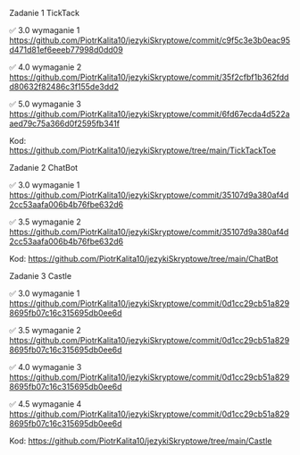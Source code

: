 Zadanie 1 TickTack

✅ 3.0 wymaganie 1 https://github.com/PiotrKalita10/jezykiSkryptowe/commit/c9f5c3e3b0eac95d471d81ef6eeeb77998d0dd09

✅ 4.0  wymaganie 2 https://github.com/PiotrKalita10/jezykiSkryptowe/commit/35f2cfbf1b362fddd80632f82486c3f155de3dd2

✅ 5.0 wymaganie 3 https://github.com/PiotrKalita10/jezykiSkryptowe/commit/6fd67ecda4d522aaed79c75a366d0f2595fb341f



Kod: https://github.com/PiotrKalita10/jezykiSkryptowe/tree/main/TickTackToe


Zadanie 2 ChatBot

✅ 3.0 wymaganie 1 https://github.com/PiotrKalita10/jezykiSkryptowe/commit/35107d9a380af4d2cc53aafa006b4b76fbe632d6

✅ 3.5  wymaganie 2 https://github.com/PiotrKalita10/jezykiSkryptowe/commit/35107d9a380af4d2cc53aafa006b4b76fbe632d6

Kod: https://github.com/PiotrKalita10/jezykiSkryptowe/tree/main/ChatBot


Zadanie 3 Castle

✅ 3.0 wymaganie 1 https://github.com/PiotrKalita10/jezykiSkryptowe/commit/0d1cc29cb51a8298695fb07c16c315695db0ee6d

✅ 3.5  wymaganie 2 https://github.com/PiotrKalita10/jezykiSkryptowe/commit/0d1cc29cb51a8298695fb07c16c315695db0ee6d

✅ 4.0 wymaganie 3 https://github.com/PiotrKalita10/jezykiSkryptowe/commit/0d1cc29cb51a8298695fb07c16c315695db0ee6d

✅ 4.5  wymaganie 4 https://github.com/PiotrKalita10/jezykiSkryptowe/commit/0d1cc29cb51a8298695fb07c16c315695db0ee6d

Kod: https://github.com/PiotrKalita10/jezykiSkryptowe/tree/main/Castle
